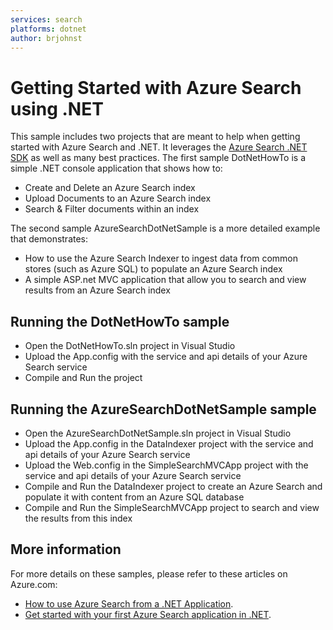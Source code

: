 ```yaml
---
services: search
platforms: dotnet
author: brjohnst
---
```


# Getting Started with Azure Search using .NET

This sample includes two projects that are meant to help when getting started with Azure Search and .NET.  It leverages the [Azure Search .NET SDK](https://www.nuget.org/packages/Microsoft.Azure.Search) as well as many best practices. The first sample DotNetHowTo is a simple .NET console application that shows how to:

* Create and Delete an Azure Search index
* Upload Documents to an Azure Search index
* Search & Filter documents within an index

The second sample AzureSearchDotNetSample is a more detailed example that demonstrates:
* How to use the Azure Search Indexer to ingest data from common stores (such as Azure SQL) to populate an Azure Search index
* A simple ASP.net MVC application that allow you to search and view results from an Azure Search index

## Running the DotNetHowTo sample

* Open the DotNetHowTo.sln project in Visual Studio
* Upload the App.config with the service and api details of your Azure Search service
* Compile and Run the project

## Running the AzureSearchDotNetSample sample

* Open the AzureSearchDotNetSample.sln project in Visual Studio
* Upload the App.config in the DataIndexer project with the service and api details of your Azure Search service
* Upload the Web.config in the SimpleSearchMVCApp project with the service and api details of your Azure Search service
* Compile and Run the DataIndexer project to create an Azure Search and populate it with content from an Azure SQL database
* Compile and Run the SimpleSearchMVCApp project to search and view the results from this index

## More information

For more details on these samples, please refer to these articles on Azure.com:

  - [How to use Azure Search from a .NET Application](https://azure.microsoft.com/en-us/documentation/articles/search-howto-dotnet-sdk/).
  - [Get started with your first Azure Search application in .NET](https://azure.microsoft.com/en-us/documentation/articles/search-get-started-dotnet/).